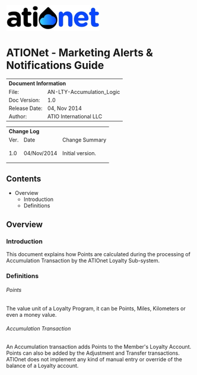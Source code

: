 ![ationetlogo](Content/Images/ATIOnetLogo_250x70.png)
# ATIONet - Marketing Alerts & Notifications Guide

<table>
	<tr>
		<th colspan="2" align="left">
			Document Information
		</th>
	</tr>
	<tr>
		<td>
			File:
		</td>
		<td>
			AN-LTY-Accumulation_Logic
		</td>
	</tr>
	<tr>
		<td>
			Doc Version:
		</td>
		<td>
			1.0
		</td>
	</tr>
	<tr>
		<td>
			Release Date:
		</td>
		<td>
			04, Nov 2014
		</td>
	</tr>
	<tr>
		<td>
			Author:
		</td>
		<td>
			ATIO International LLC
		</td>
	</tr>
</table>

<table>
	<tr>
		<th colspan="3" align="left">
			Change Log
		</th>
	</tr>
	<tr>
		<td>
			Ver.
		</td>
		<td>
			Date
		</td>
		<td>
			Change Summary
		</td>
	</tr>
	<tr valign="top">
		<td>
			<p>1.0</p>
		</td>
		<td>
			<p>04/Nov/2014</p>
		</td>
		<td>
			<p>Initial version.</p>
		</td>
	</tr>
</table>

## Contents

<!-- MarkdownTOC depth=4 -->

- Overview
	- Introduction
	- Definitions

<!-- /MarkdownTOC -->

## Overview

### Introduction

This document explains how Points are calculated during the processing of Accumulation Transaction by the ATIOnet Loyalty Sub-system.

### Definitions

###### Points
The value unit of a Loyalty Program, it can be Points, Miles, Kilometers or even a money value.

###### Accumulation Transaction
An Accumulation transaction adds Points to the Member's Loyalty Account. Points can also be added by the Adjustment and Transfer transactions. ATIOnet does not implement any kind of manual entry or override of the balance of a Loyalty account.

